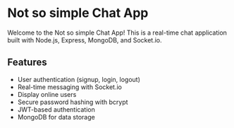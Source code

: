 # Not so simple Chat App

Welcome to the Not so simple Chat App! This is a real-time chat application built with Node.js, Express, MongoDB, and Socket.io.

## Features

- User authentication (signup, login, logout)
- Real-time messaging with Socket.io
- Display online users
- Secure password hashing with bcrypt
- JWT-based authentication
- MongoDB for data storage

